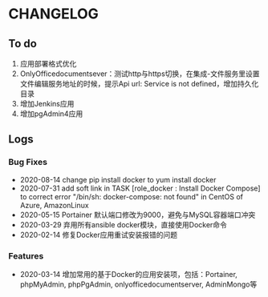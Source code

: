 # CHANGELOG

## To do

1. 应用部署格式优化
2. OnlyOfficedocumentsever：测试http与https切换，在集成-文件服务里设置文件编辑服务地址的时候，提示Api url: Service is not defined，增加持久化目录
3. 增加Jenkins应用
4. 增加pgAdmin4应用

## Logs

### Bug Fixes


* 2020-08-14  change pip install docker to yum install docker
* 2020-07-31  add soft link in TASK [role_docker : Install Docker Compose] to correct error "/bin/sh: docker-compose: not found" in CentOS of Azure, AmazonLinux
* 2020-05-15  Portainer 默认端口修改为9000，避免与MySQL容器端口冲突
* 2020-03-29  弃用所有ansible docker模块，直接使用Docker命令
* 2020-02-14  修复Docker应用重试安装报错的问题

### Features

* 2020-03-14  增加常用的基于Docker的应用安装项，包括：Portainer, phpMyAdmin, phpPgAdmin, onlyofficedocumentserver, AdminMongo等  
